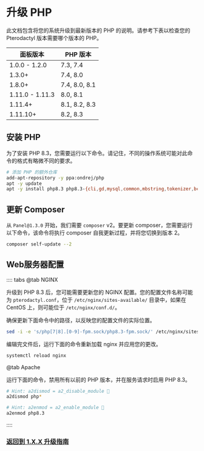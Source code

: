 # 升级 PHP

此文档包含将您的系统升级到最新版本的 PHP 的说明。请参考下表以检查您的 Pterodactyl 版本需要哪个版本的 PHP。

| 面板版本   | PHP 版本   |
| --------------- | ------------- |
| 1.0.0 - 1.2.0   | 7.3, 7.4      |
| 1.3.0+          | 7.4, 8.0      |
| 1.8.0+          | 7.4, 8.0, 8.1 |
| 1.11.0 - 1.11.3 | 8.0, 8.1      |
| 1.11.4+         | 8.1, 8.2, 8.3 |
| 1.11.10+        | 8.2, 8.3      |

## 安装 PHP

为了安装 PHP 8.3，您需要运行以下命令。请记住，不同的操作系统可能对此命令的格式有略微不同的要求。

```bash
# 添加 PHP 的额外仓库
add-apt-repository -y ppa:ondrej/php
apt -y update
apt -y install php8.3 php8.3-{cli,gd,mysql,common,mbstring,tokenizer,bcmath,xml,fpm,curl,zip}
```

## 更新 Composer

从 `Panel@1.3.0` 开始，我们需要 `composer` v2。要更新 composer，您需要运行以下命令，该命令将执行 composer 自我更新过程，并将您切换到版本 2。

```bash
composer self-update --2
```

## Web服务器配置

:::: tabs
@tab NGINX

升级到 PHP 8.3 后，您可能需要更新您的 NGINX 配置。您的配置文件名称可能为 `pterodactyl.conf`，位于 `/etc/nginx/sites-available/` 目录中，如果在 CentOS 上，则可能位于 `/etc/nginx/conf.d/`。

确保更新下面命令中的路径，以反映您的配置文件的实际位置。

``` bash
sed -i -e 's/php[7|8].[0-9]-fpm.sock/php8.3-fpm.sock/' /etc/nginx/sites-available/pterodactyl.conf
```

编辑完文件后，运行下面的命令重新加载 nginx 并应用您的更改。

```bash
systemctl reload nginx
```

@tab Apache

运行下面的命令，禁用所有以前的 PHP 版本，并在服务请求时启用 PHP 8.3。

``` bash
# Hint: a2dismod = a2_disable_module 🤯
a2dismod php*

# Hint: a2enmod = a2_enable_module 🤯
a2enmod php8.3

```

::::

### [返回到 1.X.X 升级指南](../panel/1.0/updating#更新依赖项)
